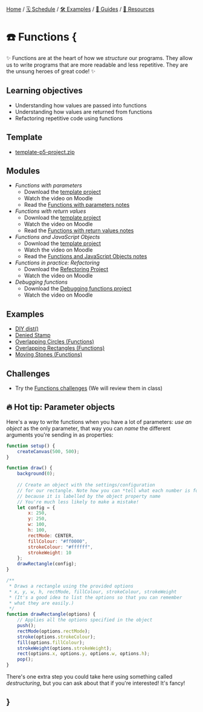 [Home](../../) / [🗓 Schedule](../../schedule) / [🛠 Examples](../../examples/) / [💫 Guides](../../guides/) / [💎 Resources](../../resources.md)

# ☎️ Functions {

✨ Functions are at the heart of how we *structure* our programs. They allow us to write programs that are more readable and less repetitive. They are the unsung heroes of great code! ✨

## Learning objectives

- Understanding how values are passed into functions
- Understanding how values are returned from functions
- Refactoring repetitive code using functions

## Template

- [template-p5-project.zip](../../templates/template-p5-project.zip)

## Modules

- *Functions with parameters* 
    - Download the [template project](../../templates/template-p5-project.zip)
    - Watch the video on Moodle
    - Read the [Functions with parameters notes](./functions-with-parameters.md)
- *Functions with return values* 
    - Download the [template project](../../templates/template-p5-project.zip)
    - Watch the video on Moodle
    - Read the [Functions with return values notes](./functions-with-return-values.md)
- *Functions and JavaScript Objects* 
    - Download the [template project](../../templates/template-p5-project.zip)
    - Watch the video on Moodle
    - Read the [Functions and JavaScript Objects notes](./functions-and-javascript-objects.md)
- *Functions in practice: Refactoring*
    - Download the [Refectoring Project](./examples/refactoring.zip)
    - Watch the video on Moodle
- *Debugging functions*
    - Download the [Debugging functions project](../../debugging/debugging-functions.zip)
    - Watch the video on Moodle
    
## Examples

- [DIY dist()](https://editor.p5js.org/pippinbarr/sketches/QlqKv-8C8)
- [Denied Stamp](https://editor.p5js.org/pippinbarr/sketches/88JmODCt9)
- [Overlapping Circles (Functions)](https://editor.p5js.org/pippinbarr/sketches/Yc4eMdFyH)
- [Overlapping Rectangles (Functions)](https://editor.p5js.org/pippinbarr/sketches/dJyJ_NV4L)
- [Moving Stones (Functions)](https://editor.p5js.org/pippinbarr/sketches/IMjU5KE_N)

## Challenges

- Try the [Functions challenges](MISSING_LINK) (We will review them in class)

## 🔥 Hot tip: Parameter objects

Here's a way to write functions when you have a lot of parameters: *use an object* as the only parameter, that way you can *name* the different arguments you're sending in as properties:

```javascript
function setup() {
    createCanvas(500, 500);
}

function draw() {
    background(0);
    
    // Create an object with the settings/configuration
    // for our rectangle. Note how you can *tell what each number is for*
    // because it is labelled by the object property name
    // You're much less likely to make a mistake!
    let config = {
        x: 250,
        y: 250,
        w: 100,
        h: 100,
        rectMode: CENTER,
        fillColour: "#ff0000",
        strokeColour: "#ffffff",
        strokeWeight: 10
    };
    drawRectangle(config);
}

/**
 * Draws a rectangle using the provided options
 * x, y, w, h, rectMode, fillColour, strokeColour, strokeWeight
 * (It's a good idea to list the options so that you can remember
 * what they are easily.)
 */
function drawRectangle(options) {
    // Applies all the options specified in the object
    push();
    rectMode(options.rectMode);
    stroke(options.strokeColour);
    fill(options.fillColour);
    strokeWeight(options.strokeWeight);
    rect(options.x, options.y, options.w, options.h);
    pop();
}
```

There's one extra step you could take here using something called *destructuring*, but you can ask about that if you're interested! It's fancy!

## }